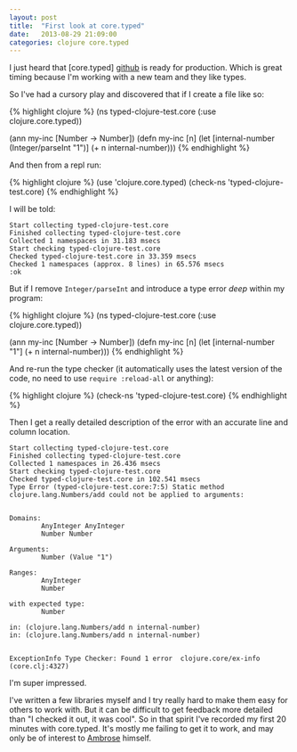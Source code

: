 ```yaml
---
layout: post
title:  "First look at core.typed"
date:   2013-08-29 21:09:00
categories: clojure core.typed
---
```


I just heard that [core.typed] [github] is ready for production. Which is great
timing because I'm working with a new team and they like types.

So I've had a cursory play and discovered that if I create a file like so:

{% highlight clojure %}
(ns typed-clojure-test.core
  (:use clojure.core.typed))

(ann my-inc [Number -> Number])
(defn my-inc [n]
  (let [internal-number (Integer/parseInt "1")]
    (+ n internal-number)))
{% endhighlight %}

And then from a repl run:

{% highlight clojure %}
(use 'clojure.core.typed)
(check-ns 'typed-clojure-test.core)
{% endhighlight %}

I will be told:

    Start collecting typed-clojure-test.core
    Finished collecting typed-clojure-test.core
    Collected 1 namespaces in 31.183 msecs
    Start checking typed-clojure-test.core
    Checked typed-clojure-test.core in 33.359 msecs
    Checked 1 namespaces (approx. 8 lines) in 65.576 msecs
    :ok

But if I remove `Integer/parseInt` and introduce a type error _deep_ within my
program:

{% highlight clojure %}
(ns typed-clojure-test.core
  (:use clojure.core.typed))

(ann my-inc [Number -> Number])
(defn my-inc [n]
  (let [internal-number "1"]
    (+ n internal-number)))
{% endhighlight %}

And re-run the type checker (it automatically uses the latest version of the
code, no need to use `require :reload-all` or anything):

{% highlight clojure %}
(check-ns 'typed-clojure-test.core)
{% endhighlight %}

Then I get a really detailed description of the error with an accurate line and
column location.

    Start collecting typed-clojure-test.core
    Finished collecting typed-clojure-test.core
    Collected 1 namespaces in 26.436 msecs
    Start checking typed-clojure-test.core
    Checked typed-clojure-test.core in 102.541 msecs
    Type Error (typed-clojure-test.core:7:5) Static method clojure.lang.Numbers/add could not be applied to arguments:


    Domains:
            AnyInteger AnyInteger
            Number Number

    Arguments:
            Number (Value "1")

    Ranges:
            AnyInteger
            Number

    with expected type:
            Number

    in: (clojure.lang.Numbers/add n internal-number)
    in: (clojure.lang.Numbers/add n internal-number)


    ExceptionInfo Type Checker: Found 1 error  clojure.core/ex-info (core.clj:4327)

I'm super impressed.

I've written a few libraries myself and I try really hard to make them easy for
others to work with. But it can be difficult to get feedback more detailed than
"I checked it out, it was cool". So in that spirit I've recorded my first
20 minutes with core.typed. It's mostly me failing to get it to work, and may
only be of interest to [Ambrose][twitter] himself.

[github]: [https://github.com/clojure/core.typed]
[mailing-list]: [https://groups.google.com/forum/m/#!msg/clojure/U_aA_Ce3qWg/GQDN8I0c43QJ]
[youtube]: [http://www.youtube.com/watch?v=wNhK8t3uLJU]
[docs]: [http://clojure.github.io/core.typed/#clojure.core.typed/check-ns]
[twitter]: [https://twitter.com/ambrosebs]

